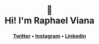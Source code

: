 <h1 align="center">
  👾
  <br>
  Hi! I'm Raphael Viana
</h1>

<h3 align="center">
<a href="https://www.twitter.com/rnvdev">Twitter</a> • <a href="https://www.instagram.com/rnvdev">Instagram</a> • <a href="https://www.linkedin.com/in/rnvdev">Linkedin</a>
</h3>
